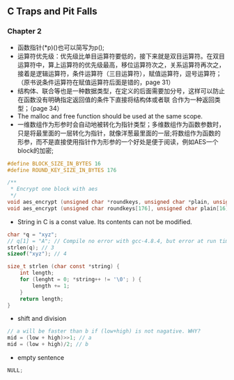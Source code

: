 
## C Traps and Pit Falls

### Chapter 2
* 函数指针(*p)()也可以简写为p();
* 运算符优先级：优先级比单目运算符要低的，接下来就是双目运算符。在双目运算符中，算上运算符的优先级最高，移位运算符次之，关系运算符再次之，接着是逻辑运算符，条件运算符（三目运算符），赋值运算符，逗号运算符；（原书说条件运算符在赋值运算符后面是错的，page 31）
* 结构体、联合等也是一种数据类型，在定义的后面需要加分号，这样可以防止在函数没有明确指定返回值的条件下直接将结构体或者联
合作为一种返回类型；（page 34）
* The malloc and free function should be used at the same scope.
* 一维数组作为形参时会自动地被转化为指针类型；多维数组作为函数参数时，只是将最里面的一层转化为指针，就像洋葱最里面的一层;将数组作为函数的形参，而不是直接使用指针作为形参的一个好处是便于阅读，例如AES一个block的加密;
```C
#define BLOCK_SIZE_IN_BYTES 16
#define ROUND_KEY_SIZE_IN_BYTES 176

/**
 * Encrypt one block with aes
 */
void aes_encrypt (unsigned char *roundkeys, unsigned char *plain, unsigned char *cipher) ;
void aes_encrypt (unsigned char roundkeys[176], unsigned char plain[16], unsigned char cipher[16]) ;
```
* String in C is a const value. Its contents can not be modified.
```C
char *q = "xyz";
// q[1] = "A"; // Compile no error with gcc-4.8.4, but error at run time.
strlen(q); // 3
sizeof("xyz"); // 4
```
```C
size_t strlen (char const *string) {
	int length;
	for (lenght = 0; *string++ != '\0'; ) {
		length += 1;
	}
	return length;
}
```
* shift and division
```C
// a will be faster than b if (low+high) is not nagative. WHY?
mid = (low + high)>>1; // a
mid = (low + high)/2; // b
```

* empty sentence
```C
NULL;
```
